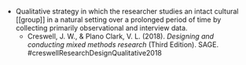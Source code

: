 - Qualitative strategy in which the researcher studies an intact cultural [[group]] in a natural setting over a prolonged period of time by collecting primarily observational and interview data.
	- Creswell, J. W., & Plano Clark, V. L. (2018). _Designing and conducting mixed methods research_ (Third Edition). SAGE. #creswellResearchDesignQualitative2018